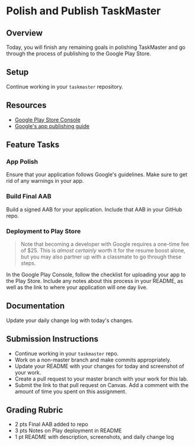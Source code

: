 # Polish and Publish TaskMaster

## Overview

Today, you will finish any remaining goals in polishing TaskMaster and go through the process of publishing to the Google Play Store.

## Setup

Continue working in your `taskmaster` repository.

## Resources

* [Google Play Store Console](https://play.google.com/console/)
* [Google's app publishing guide](https://developer.android.com/studio/publish)

## Feature Tasks

### App Polish

Ensure that your application follows Google's guidelines. Make sure to get rid of any warnings in your app.

### Build Final AAB

Build a signed AAB for your application. Include that AAB in your GitHub repo.

### Deployment to Play Store

> Note that becoming a developer with Google requires a one-time fee of $25. This is *almost certainly* worth it for the resume boost alone, but you may also partner up with a classmate to go through these steps.

In the Google Play Console, follow the checklist for uploading your app to the Play Store. Include any notes about this process in your README, as well as the link to where your application will one day live.


## Documentation

Update your daily change log with today's changes.

## Submission Instructions

* Continue working in your `taskmaster` repo.
* Work on a non-master branch and make commits appropriately.
* Update your README with your changes for today and screenshot of your work.
* Create a pull request to your master branch with your work for this lab.
* Submit the link to that pull request on Canvas. Add a comment with the amount of time you spent on this assignment.

## Grading Rubric

* 2 pts  Final AAB added to repo
* 3 pts  Notes on Play deployment in README
* 1 pt   README with description, screenshots, and daily change log
